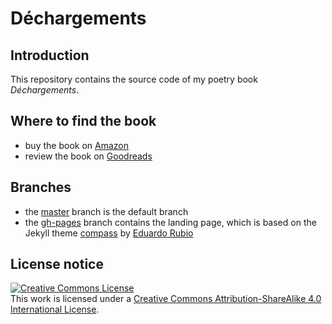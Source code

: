 # Déchargements

## Introduction

This repository contains the source code of my poetry book *Déchargements*.

## Where to find the book

* buy the book on [Amazon](https://www.amazon.it/dp/B07HSJW75G/)
* review the book on [Goodreads](#)

## Branches

* the [master](https://github.com/reale/dechargements) branch is the default branch
* the [gh-pages](https://github.com/reale/dechargements/tree/gh-pages) branch contains the landing page, which is based on the Jekyll theme [compass](https://github.com/excentris/compass) by [Eduardo Rubio](https://github.com/excentris)

## License notice

<a rel="license" href="http://creativecommons.org/licenses/by-sa/4.0/"><img alt="Creative Commons License" style="border-width:0" src="https://i.creativecommons.org/l/by-sa/4.0/88x31.png" /></a><br />This work is licensed under a <a rel="license" href="http://creativecommons.org/licenses/by-sa/4.0/">Creative Commons Attribution-ShareAlike 4.0 International License</a>.
